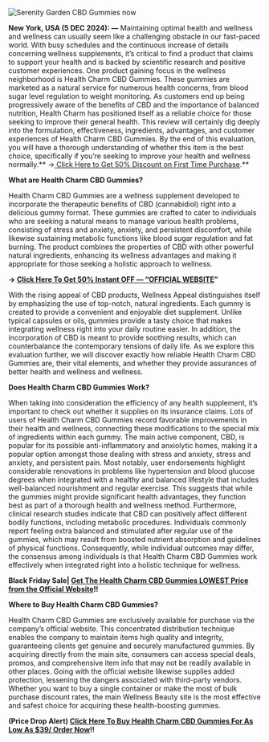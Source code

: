 ![Serenity Garden CBD Gummies now](https://github.com/user-attachments/assets/954165a7-ebc2-4734-b2ce-95df84f99c9b)


**New York, USA (5 DEC 2024): —** Maintaining optimal health and wellness and wellness can usually seem like a challenging obstacle in our fast-paced world. With busy schedules and the continuous increase of details concerning wellness supplements, it’s critical to find a product that claims to support your health and is backed by scientific research and positive customer experiences. One product gaining focus in the wellness neighborhood is Health Charm CBD Gummies. These gummies are marketed as a natural service for numerous health concerns, from blood sugar level regulation to weight monitoring. As customers end up being progressively aware of the benefits of CBD and the importance of balanced nutrition, Health Charm has positioned itself as a reliable choice for those seeking to improve their general health. This review will certainly dig deeply into the formulation, effectiveness, ingredients, advantages, and customer experiences of Health Charm CBD Gummies. By the end of this evaluation, you will have a thorough understanding of whether this item is the best choice, specifically if you’re seeking to improve your health and wellness normally.** →[ Click Here to Get 50% Discount on First Time Purchase](https://supplementcarts.com/health-charm-cbd-gummies-official/).**


**What are Health Charm CBD Gummies?**

Health Charm CBD Gummies are a wellness supplement developed to incorporate the therapeutic benefits of CBD (cannabidiol) right into a delicious gummy format. These gummies are crafted to cater to individuals who are seeking a natural means to manage various health problems, consisting of stress and anxiety, anxiety, and persistent discomfort, while likewise sustaining metabolic functions like blood sugar regulation and fat burning. The product combines the properties of CBD with other powerful natural ingredients, enhancing its wellness advantages and making it appropriate for those seeking a holistic approach to wellness.

**→ [Click Here To Get 50% Instant OFF — “OFFICIAL WEBSITE](https://supplementcarts.com/health-charm-cbd-gummies-official/)”**

With the rising appeal of CBD products, Wellness Appeal distinguishes itself by emphasizing the use of top-notch, natural ingredients. Each gummy is created to provide a convenient and enjoyable diet supplement. Unlike typical capsules or oils, gummies provide a tasty choice that makes integrating wellness right into your daily routine easier. In addition, the incorporation of CBD is meant to provide soothing results, which can counterbalance the contemporary tensions of daily life. As we explore this evaluation further, we will discover exactly how reliable Health Charm CBD Gummies are, their vital elements, and whether they provide assurances of better health and wellness and wellness.


**Does Health Charm CBD Gummies Work?**

When taking into consideration the efficiency of any health supplement, it’s important to check out whether it supplies on its insurance claims. Lots of users of Health Charm CBD Gummies record favorable improvements in their health and wellness, connecting these modifications to the special mix of ingredients within each gummy. The main active component, CBD, is popular for its possible anti-inflammatory and anxiolytic homes, making it a popular option amongst those dealing with stress and anxiety, stress and anxiety, and persistent pain.
Most notably, user endorsements highlight considerable renovations in problems like hypertension and blood glucose degrees when integrated with a healthy and balanced lifestyle that includes well-balanced nourishment and regular exercise. This suggests that while the gummies might provide significant health advantages, they function best as part of a thorough health and wellness method.
Furthermore, clinical research studies indicate that CBD can positively affect different bodily functions, including metabolic procedures. Individuals commonly report feeling extra balanced and stimulated after regular use of the gummies, which may result from boosted nutrient absorption and guidelines of physical functions. Consequently, while individual outcomes may differ, the consensus among individuals is that Health Charm CBD Gummies work effectively when integrated right into a holistic technique for wellness.


**Black Friday Sale| [Get The Health Charm CBD Gummies LOWEST Price from the Official Website](https://supplementcarts.com/health-charm-cbd-gummies-official/)!!**


**Where to Buy Health Charm CBD Gummies?**

Health Charm CBD Gummies are exclusively available for purchase via the company’s official website. This concentrated distribution technique enables the company to maintain items high quality and integrity, guaranteeing clients get genuine and securely manufactured gummies. By acquiring directly from the main site, consumers can access special deals, promos, and comprehensive item info that may not be readily available in other places.
Going with the official website likewise supplies added protection, lessening the dangers associated with third-party vendors. Whether you want to buy a single container or make the most of bulk purchase discount rates, the main Wellness Beauty site is the most effective and safest choice for acquiring these health-boosting gummies.


**(Price Drop Alert) [Click Here To Buy Health Charm CBD Gummies For As Low As $39/ Order Now](https://supplementcarts.com/health-charm-cbd-gummies-official/)!!**
